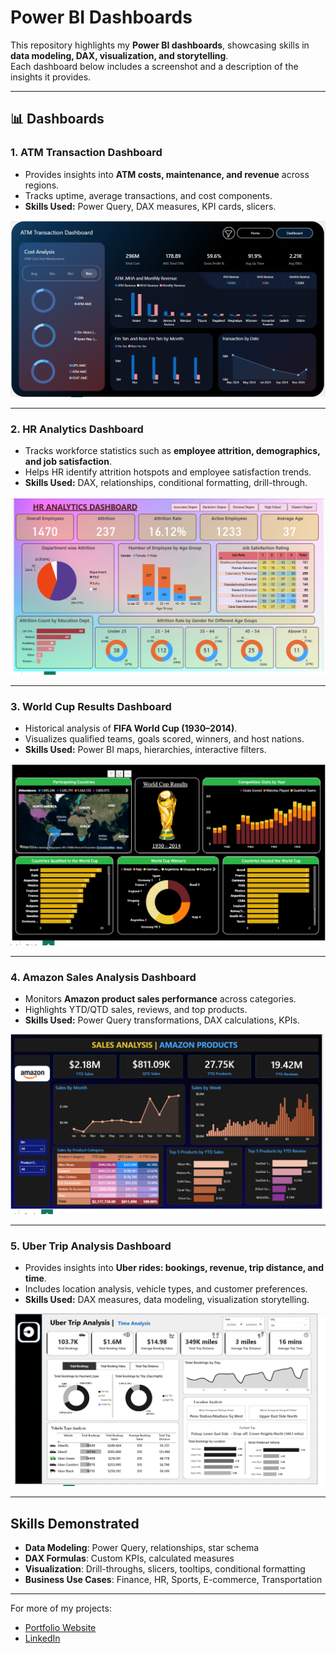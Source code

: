 # Power BI Dashboards

This repository highlights my **Power BI dashboards**, showcasing skills in **data modeling, DAX, visualization, and storytelling**.  
Each dashboard below includes a screenshot and a description of the insights it provides.

---

## 📊 Dashboards

### 1. ATM Transaction Dashboard
- Provides insights into **ATM costs, maintenance, and revenue** across regions.  
- Tracks uptime, average transactions, and cost components.  
- **Skills Used:** Power Query, DAX measures, KPI cards, slicers.  

![ATM Dashboard](images/ATM%20Transaction.png)

---

### 2. HR Analytics Dashboard
- Tracks workforce statistics such as **employee attrition, demographics, and job satisfaction**.  
- Helps HR identify attrition hotspots and employee satisfaction trends.  
- **Skills Used:** DAX, relationships, conditional formatting, drill-through.  

![HR Dashboard](images/HR%20analysis.png)

---

### 3. World Cup Results Dashboard
- Historical analysis of **FIFA World Cup (1930–2014)**.  
- Visualizes qualified teams, goals scored, winners, and host nations.  
- **Skills Used:** Power BI maps, hierarchies, interactive filters.  

![World Cup Dashboard](images/World%20Cup.png)

---

### 4. Amazon Sales Analysis Dashboard
- Monitors **Amazon product sales performance** across categories.  
- Highlights YTD/QTD sales, reviews, and top products.  
- **Skills Used:** Power Query transformations, DAX calculations, KPIs.  

![Sales Dashboard](images/Amazon%20Sales%20Analysis.png)

---

### 5. Uber Trip Analysis Dashboard
- Provides insights into **Uber rides: bookings, revenue, trip distance, and time**.  
- Includes location analysis, vehicle types, and customer preferences.  
- **Skills Used:** DAX measures, data modeling, visualization storytelling.  

![Uber Dashboard](images/Uber%20Trip%20Analysis.png)

---

##  Skills Demonstrated
- **Data Modeling**: Power Query, relationships, star schema  
- **DAX Formulas**: Custom KPIs, calculated measures  
- **Visualization**: Drill-throughs, slicers, tooltips, conditional formatting  
- **Business Use Cases**: Finance, HR, Sports, E-commerce, Transportation  

---

 For more of my projects:   
- [Portfolio Website](http://apoorverma.com/)  
- [LinkedIn](https://www.linkedin.com/in/apoorvverma68/)  
